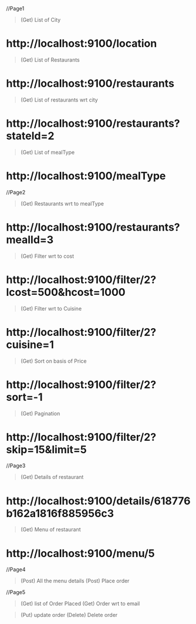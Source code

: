 //Page1
> (Get) List of City
# http://localhost:9100/location

> (Get) List of Restaurants
# http://localhost:9100/restaurants
> (Get) List of restaurants wrt city
# http://localhost:9100/restaurants?stateId=2
> (Get) List of mealType
# http://localhost:9100/mealType

//Page2
> (Get) Restaurants wrt to mealType
# http://localhost:9100/restaurants?mealId=3
> (Get) Filter wrt to cost
# http://localhost:9100/filter/2?lcost=500&hcost=1000
> (Get) Filter wrt to Cuisine
# http://localhost:9100/filter/2?cuisine=1
> (Get) Sort on basis of Price
# http://localhost:9100/filter/2?sort=-1
> (Get) Pagination
# http://localhost:9100/filter/2?skip=15&limit=5

//Page3
> (Get) Details of restaurant
# http://localhost:9100/details/618776b162a1816f885956c3
> (Get) Menu of restaurant
# http://localhost:9100/menu/5

//Page4
> (Post) All the menu details
> (Post) Place order

//Page5
> (Get) list of Order Placed
> (Get) Order wrt to email

> (Put) update order
> (Delete) Delete order